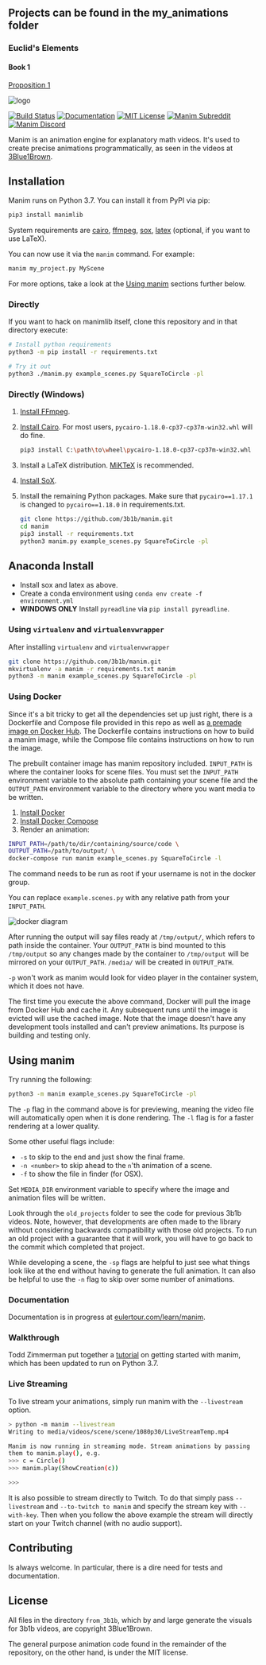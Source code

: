 ## Projects can be found in the my_animations folder

### Euclid's Elements

#### Book 1

[Proposition 1](https://youtu.be/dqeAyDw0U60)

![logo](logo/cropped.png)

[![Build Status](https://travis-ci.org/3b1b/manim.svg?branch=master)](https://travis-ci.org/3b1b/manim)
[![Documentation](https://img.shields.io/badge/docs-EulerTour-blue.svg)](https://www.eulertour.com/docs)
[![MIT License](https://img.shields.io/badge/license-MIT-blue.svg?style=flat)](http://choosealicense.com/licenses/mit/)
[![Manim Subreddit](https://img.shields.io/reddit/subreddit-subscribers/manim.svg?color=ff4301&label=reddit)](https://www.reddit.com/r/manim/)
[![Manim Discord](https://img.shields.io/discord/581738731934056449.svg?label=discord)](https://discord.gg/mMRrZQW)

Manim is an animation engine for explanatory math videos. It's used to create precise animations programmatically, as seen in the videos at [3Blue1Brown](https://www.3blue1brown.com/).

## Installation
Manim runs on Python 3.7. You can install it from PyPI via pip:

```sh
pip3 install manimlib
```

System requirements are [cairo](https://www.cairographics.org), [ffmpeg](https://www.ffmpeg.org), [sox](http://sox.sourceforge.net), [latex](https://www.latex-project.org) (optional, if you want to use LaTeX).

You can now use it via the `manim` command. For example:

```sh
manim my_project.py MyScene
```

For more options, take a look at the [Using manim](#using-manim) sections further below.

### Directly

If you want to hack on manimlib itself, clone this repository and in that directory execute:

```sh
# Install python requirements
python3 -m pip install -r requirements.txt

# Try it out
python3 ./manim.py example_scenes.py SquareToCircle -pl
```

### Directly (Windows)
1. [Install FFmpeg](https://www.wikihow.com/Install-FFmpeg-on-Windows).
2. [Install Cairo](https://www.lfd.uci.edu/~gohlke/pythonlibs/#pycairo). For most users, ``pycairo‑1.18.0‑cp37‑cp37m‑win32.whl`` will do fine.
    ```sh
    pip3 install C:\path\to\wheel\pycairo‑1.18.0‑cp37‑cp37m‑win32.whl
    ```
3. Install a LaTeX distribution. [MiKTeX](https://miktex.org/download) is recommended.

4. [Install SoX](https://sourceforge.net/projects/sox/files/sox/).

5. Install the remaining Python packages. Make sure that ``pycairo==1.17.1`` is changed to ``pycairo==1.18.0`` in requirements.txt.
    ```sh
    git clone https://github.com/3b1b/manim.git
    cd manim
    pip3 install -r requirements.txt
    python3 manim.py example_scenes.py SquareToCircle -pl
    ```


## Anaconda Install

* Install sox and latex as above. 
* Create a conda environment using `conda env create -f environment.yml`
* **WINDOWS ONLY** Install `pyreadline` via `pip install pyreadline`. 


### Using `virtualenv` and `virtualenvwrapper`
After installing `virtualenv` and `virtualenvwrapper`
```sh
git clone https://github.com/3b1b/manim.git
mkvirtualenv -a manim -r requirements.txt manim
python3 -m manim example_scenes.py SquareToCircle -pl
```

### Using Docker
Since it's a bit tricky to get all the dependencies set up just right, there is a Dockerfile and Compose file provided in this repo as well as [a premade image on Docker Hub](https://hub.docker.com/r/eulertour/manim/tags/). The Dockerfile contains instructions on how to build a manim image, while the Compose file contains instructions on how to run the image.

The prebuilt container image has manim repository included.
`INPUT_PATH` is where the container looks for scene files. You must set the `INPUT_PATH`
environment variable to the absolute path containing your scene file and the
`OUTPUT_PATH` environment variable to the directory where you want media to be written.

1. [Install Docker](https://docs.docker.com)
2. [Install Docker Compose](https://docs.docker.com/compose/install/)
3. Render an animation:
```sh
INPUT_PATH=/path/to/dir/containing/source/code \
OUTPUT_PATH=/path/to/output/ \
docker-compose run manim example_scenes.py SquareToCircle -l
```
The command needs to be run as root if your username is not in the docker group.

You can replace `example.scenes.py` with any relative path from your `INPUT_PATH`.

![docker diagram](./manim_docker_diagram.png)

After running the output will say files ready at `/tmp/output/`, which refers to path inside the container. Your `OUTPUT_PATH` is bind mounted to this `/tmp/output` so any changes made by the container to `/tmp/output` will be mirrored on your `OUTPUT_PATH`. `/media/` will be created in `OUTPUT_PATH`.

`-p` won't work as manim would look for video player in the container system, which it does not have.

The first time you execute the above command, Docker will pull the image from Docker Hub and cache it. Any subsequent runs until the image is evicted will use the cached image.
Note that the image doesn't have any development tools installed and can't preview animations. Its purpose is building and testing only.

## Using manim
Try running the following:
```sh
python3 -m manim example_scenes.py SquareToCircle -pl
```
The `-p` flag in the command above is for previewing, meaning the video file will automatically open when it is done rendering. The `-l` flag is for a faster rendering at a lower quality.

Some other useful flags include:
* `-s` to skip to the end and just show the final frame.
* `-n <number>` to skip ahead to the `n`'th animation of a scene.
* `-f` to show the file in finder (for OSX).

Set `MEDIA_DIR` environment variable to specify where the image and animation files will be written.

Look through the `old_projects` folder to see the code for previous 3b1b videos. Note, however, that developments are often made to the library without considering backwards compatibility with those old projects. To run an old project with a guarantee that it will work, you will have to go back to the commit which completed that project.

While developing a scene, the `-sp` flags are helpful to just see what things look like at the end without having to generate the full animation. It can also be helpful to use the `-n` flag to skip over some number of animations.

### Documentation
Documentation is in progress at [eulertour.com/learn/manim](https://www.eulertour.com/learn/manim/).

### Walkthrough
Todd Zimmerman put together a [tutorial](https://talkingphysics.wordpress.com/2019/01/08/getting-started-animating-with-manim-and-python-3-7/) on getting started with manim, which has been updated to run on Python 3.7.

### Live Streaming
To live stream your animations, simply run manim with the `--livestream` option.

```sh
> python -m manim --livestream
Writing to media/videos/scene/scene/1080p30/LiveStreamTemp.mp4

Manim is now running in streaming mode. Stream animations by passing
them to manim.play(), e.g.
>>> c = Circle()
>>> manim.play(ShowCreation(c))

>>>
```

It is also possible to stream directly to Twitch. To do that simply pass
`--livestream` and `--to-twitch to manim` and specify the stream key with
`--with-key`. Then when you follow the above example the stream will directly
start on your Twitch channel (with no audio support).


## Contributing
Is always welcome. In particular, there is a dire need for tests and documentation.


## License
All files in the directory `from_3b1b`, which by and large generate the visuals for 3b1b videos, are copyright 3Blue1Brown.

The general purpose animation code found in the remainder of the repository, on the other hand, is under the MIT license.
